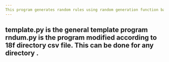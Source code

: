 ```yaml
---
This program generates random rules using random generation function based on the user discretion of rule statements and limit (like here we have given 50000 ) . The function generates repeated rule set from main sets .The main set consists of code and annotation part ,the annotation part is modified according to users requirement 
---
```

template.py is the general template program 
rndum.py is the program modified according to 18f directory csv file. This can be done for any directory .
--
